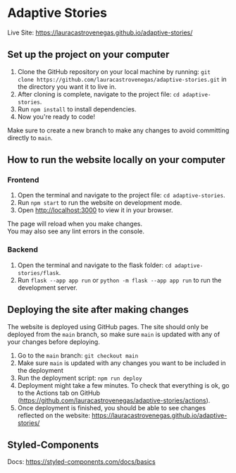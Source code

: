 # Adaptive Stories
Live Site: https://lauracastrovenegas.github.io/adaptive-stories/

## Set up the project on your computer
1. Clone the GitHub repository on your local machine by running: `git clone https://github.com/lauracastrovenegas/adaptive-stories.git` in the directory you want it to live in.
2. After cloning is complete, navigate to the project file: `cd adaptive-stories`.
3. Run `npm install` to install dependencies.
4. Now you're ready to code!

Make sure to create a new branch to make any changes to avoid committing directly to `main`.

## How to run the website locally on your computer

### Frontend
1. Open the terminal and navigate to the project file: `cd adaptive-stories`.
2. Run `npm start` to run the website on development mode.
3. Open [http://localhost:3000](http://localhost:3000) to view it in your browser.

The page will reload when you make changes.\
You may also see any lint errors in the console.

### Backend
1. Open the terminal and navigate to the flask folder: `cd adaptive-stories/flask`.
2. Run `flask --app app run` or `python -m flask --app app run` to run the development server.

## Deploying the site after making changes

The website is deployed using GitHub pages. The site should only be deployed from the `main` branch, so make sure `main` is updated with any of your changes before deploying.

1. Go to the `main` branch: `git checkout main`
2. Make sure `main` is updated with any changes you want to be included in the deployment
3. Run the deployment script: `npm run deploy`
4. Deployment might take a few minutes. To check that everything is ok, go to the Actions tab on GitHub (https://github.com/lauracastrovenegas/adaptive-stories/actions).
5. Once deployment is finished, you should be able to see changes reflected on the website: https://lauracastrovenegas.github.io/adaptive-stories/

## Styled-Components
Docs: https://styled-components.com/docs/basics
